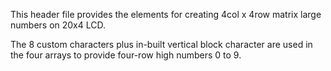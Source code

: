 This header file provides the elements for creating 4col x 4row matrix large numbers on 20x4 LCD.

The 8 custom characters plus in-built vertical block character are used in the four arrays
to provide four-row high numbers 0  to 9.
